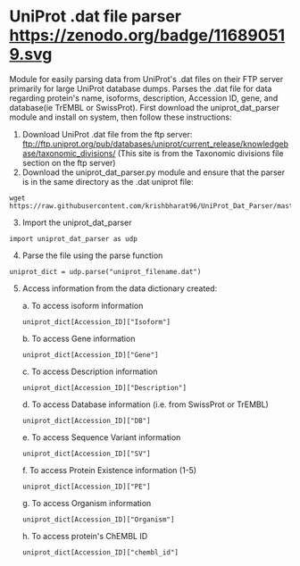 # UniProt .dat file parser https://zenodo.org/badge/116890519.svg
Module for easily parsing data from UniProt's .dat files on their FTP server primarily for large UniProt database dumps. Parses the .dat file for data regarding protein's name, isoforms, description, Accession ID, gene, and database(ie TrEMBL or SwissProt). First download the uniprot_dat_parser module and install on system, then follow these instructions:
  1. Download UniProt .dat file from the ftp server: ftp://ftp.uniprot.org/pub/databases/uniprot/current_release/knowledgebase/taxonomic_divisions/ (This site is from the Taxonomic divisions file section on the ftp server)
  2. Download the uniprot_dat_parser.py module and ensure that the parser is in the same directory as the .dat uniprot file:
  ```
  wget https://raw.githubusercontent.com/krishbharat96/UniProt_Dat_Parser/master/uniprot_dat_parser.py
  ```
  3. Import the uniprot_dat_parser 
  ```
  import uniprot_dat_parser as udp
  ```
  4. Parse the file using the parse function 
  ```
  uniprot_dict = udp.parse("uniprot_filename.dat")
  ```
  5. Access information from the data dictionary created:
  
        a. To access isoform information
        ```
        uniprot_dict[Accession_ID]["Isoform"]
        ```
        b. To access Gene information 
        ```
        uniprot_dict[Accession_ID]["Gene"]
        ```
        c. To access Description information 
        ```
        uniprot_dict[Accession_ID]["Description"]
        ```
        d. To access Database information (i.e. from SwissProt or TrEMBL)
        ```
        uniprot_dict[Accession_ID]["DB"]
        ```
        e. To access Sequence Variant information 
        ```
        uniprot_dict[Accession_ID]["SV"]
        ```
        f. To access Protein Existence information (1-5)
        ```
        uniprot_dict[Accession_ID]["PE"]
        ```
        g. To access Organism information
        ```
        uniprot_dict[Accession_ID]["Organism"]
        ```
        h. To access protein's ChEMBL ID
        ```
        uniprot_dict[Accession_ID]["chembl_id"]
        ```
